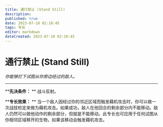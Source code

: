 ```yaml
---
title: 通行禁止 (Stand Still)
description: 
published: true
date: 2023-07-10 02:10:45
tags: 专长
editor: markdown
dateCreated: 2023-07-10 02:10:45
---
```


# 通行禁止 (Stand Still)

_你能够拦下试图从你旁边经过的敌人。_

* * *

****先决条件：** ** 战斗反射。

****专长效果：** **
当一个敌人因经过你的邻近区域而触发藉机攻击时，你可以做一次战技检定来做为藉机攻击。如果成功，敌人在他回合的剩余部分内不能移动。敌人仍然可以做他动作的剩余部分，但就是不能移动。此专长也可应用于任何试图从你相邻区域移开的生物，如果该移动会触发藉机攻击。

